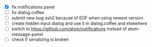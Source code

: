  - [x] fix notifications panel
 - [ ] fix dialog.coffee
 - [ ] submit new bug ssh2 because of EOF when using newest version
 - [ ] create hidden input dialog and use it in dialog.coffee and elsewhere
 - [ ] switch to https://github.com/atom/notifications instead of atom-message-panel
 - [ ] check if serializing is broken
